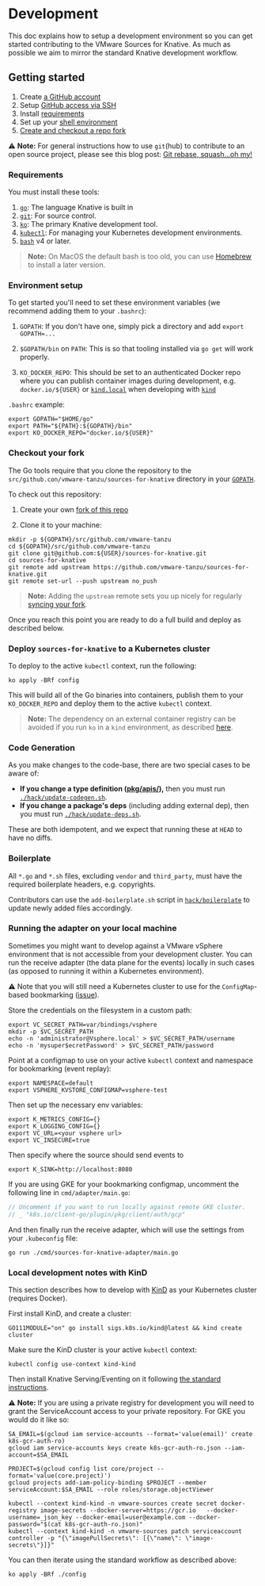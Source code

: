 # Development

This doc explains how to setup a development environment so you can get started
contributing to the VMware Sources for Knative. As much as possible we aim to
mirror the standard Knative development workflow.

## Getting started

1. Create [a GitHub account](https://github.com/join)
1. Setup
   [GitHub access via SSH](https://help.github.com/articles/connecting-to-github-with-ssh/)
1. Install [requirements](#requirements)
1. Set up your [shell environment](#environment-setup)
1. [Create and checkout a repo fork](#checkout-your-fork)

⚠️ **Note:** For general instructions how to use `git`(hub) to contribute to an
open source project, please see this blog post: [Git rebase, squash...oh
my!](https://www.mgasch.com/2021/05/git-basics/)

### Requirements

You must install these tools:

1. [`go`](https://golang.org/doc/install): The language Knative is built in
1. [`git`](https://help.github.com/articles/set-up-git/): For source control.
1. [`ko`](https://github.com/google/ko): The primary Knative development tool.
1. [`kubectl`](https://kubernetes.io/docs/tasks/tools/install-kubectl/): For
   managing your Kubernetes development environments.
1. [`bash`](https://www.gnu.org/software/bash/) v4 or later.

> **Note:** On MacOS the default bash is too old, you can use
> [Homebrew](https://brew.sh) to install a later version.

### Environment setup

To get started you'll need to set these environment variables (we recommend
adding them to your `.bashrc`):

1. `GOPATH`: If you don't have one, simply pick a directory and add
   `export GOPATH=...`

1. `$GOPATH/bin` on `PATH`: This is so that tooling installed via `go get` will
   work properly.

1. `KO_DOCKER_REPO`: This should be set to an authenticated Docker repo where
   you can publish container images during development, e.g. `docker.io/${USER}`
   or [`kind.local`](https://github.com/google/ko#local-publishing-options) when
   developing with [`kind`](https://kind.sigs.k8s.io/)

`.bashrc` example:

```shell
export GOPATH="$HOME/go"
export PATH="${PATH}:${GOPATH}/bin"
export KO_DOCKER_REPO="docker.io/${USER}"
```

### Checkout your fork

The Go tools require that you clone the repository to the
`src/github.con/vmware-tanzu/sources-for-knative` directory in your
[`GOPATH`](https://github.com/golang/go/wiki/SettingGOPATH).

To check out this repository:

1. Create your own
   [fork of this repo](https://help.github.com/articles/fork-a-repo/)

1. Clone it to your machine:

```shell
mkdir -p ${GOPATH}/src/github.com/vmware-tanzu
cd ${GOPATH}/src/github.com/vmware-tanzu
git clone git@github.com:${USER}/sources-for-knative.git
cd sources-for-knative
git remote add upstream https://github.com/vmware-tanzu/sources-for-knative.git
git remote set-url --push upstream no_push
```

> **Note:** Adding the `upstream` remote sets you up nicely for regularly
> [syncing your fork](https://help.github.com/articles/syncing-a-fork/).

Once you reach this point you are ready to do a full build and deploy as
described below.

### Deploy `sources-for-knative` to a Kubernetes cluster

To deploy to the active `kubectl` context, run the following:

```shell
ko apply -BRf config
```

This will build all of the Go binaries into containers, publish them to your
`KO_DOCKER_REPO` and deploy them to the active `kubectl` context.

> **Note:** The dependency on an external container registry can be avoided if
> you run `ko` in a `kind` environment, as described
> [here](https://github.com/google/ko#with-kind).

### Code Generation

As you make changes to the code-base, there are two special cases to be aware
of:

- **If you change a type definition ([pkg/apis/](./pkg/apis/.)),** then you must
  run [`./hack/update-codegen.sh`](./hack/update-codegen.sh).
- **If you change a package's deps** (including adding external dep), then you
  must run [`./hack/update-deps.sh`](./hack/update-deps.sh).

These are both idempotent, and we expect that running these at `HEAD` to have no
diffs.

### Boilerplate

All `*.go` and `*.sh` files, excluding `vendor` and `third_party`, must have the
required boilerplate headers, e.g. copyrights.

Contributors can use the `add-boilerplate.sh` script in
[`hack/boilerplate`](./hack/boilerplate/) to update newly added files
accordingly.

### Running the adapter on your local machine

Sometimes you might want to develop against a VMware vSphere environment that is
not accessible from your development cluster. You can run the receive adapter
(the data plane for the events) locally in such cases (as opposed to running it
within a Kubernetes environment).

⚠️ Note that you will still need a Kubernetes cluster to use for the
`ConfigMap`-based bookmarking
([issue](https://github.com/vmware-tanzu-private/sources-for-knative/issues/16)).

Store the credentials on the filesystem in a custom path:

```shell
export VC_SECRET_PATH=var/bindings/vsphere
mkdir -p $VC_SECRET_PATH
echo -n 'administrator@Vsphere.local' > $VC_SECRET_PATH/username
echo -n 'mysuper$ecretPassword' > $VC_SECRET_PATH/password
```

Point at a configmap to use on your active `kubectl` context and namespace for
bookmarking (event replay):

```shell
export NAMESPACE=default
export VSPHERE_KVSTORE_CONFIGMAP=vsphere-test
```

Then set up the necessary env variables:

```shell
export K_METRICS_CONFIG={}
export K_LOGGING_CONFIG={}
export VC_URL=<your vsphere url>
export VC_INSECURE=true
```

Then specify where the source should send events to

```shell
export K_SINK=http://localhost:8080
```

If you are using GKE for your bookmarking configmap, uncomment the following
line in `cmd/adapter/main.go`:

```go
// Uncomment if you want to run locally against remote GKE cluster.
// _ "k8s.io/client-go/plugin/pkg/client/auth/gcp"
```

And then finally run the receive adapter, which will use the settings from your
`.kubeconfig` file:

```shell
go run ./cmd/sources-for-knative-adapter/main.go
```

### Local development notes with KinD

This section describes how to develop with [KinD](https://kind.sigs.k8s.io/) as
your Kubernetes cluster (requires Docker).

First install KinD, and create a cluster:

```shell
GO111MODULE="on" go install sigs.k8s.io/kind@latest && kind create cluster
```

Make sure the KinD cluster is your active `kubectl` context:

```shell
kubectl config use-context kind-kind
```

Then install Knative Serving/Eventing on it following [the standard
instructions](https://knative.dev/docs/install/).

⚠️ **Note:** If you are using a private registry for development you will need
to grant the ServiceAccount access to your private repository. For GKE you would
do it like so:

```shell
SA_EMAIL=$(gcloud iam service-accounts --format='value(email)' create k8s-gcr-auth-ro)
gcloud iam service-accounts keys create k8s-gcr-auth-ro.json --iam-account=$SA_EMAIL

PROJECT=$(gcloud config list core/project --format='value(core.project)')
gcloud projects add-iam-policy-binding $PROJECT --member serviceAccount:$SA_EMAIL --role roles/storage.objectViewer

kubectl --context kind-kind -n vmware-sources create secret docker-registry image-secrets --docker-server=https://gcr.io   --docker-username=_json_key --docker-email=user@example.com --docker-password="$(cat k8s-gcr-auth-ro.json)"
kubectl --context kind-kind -n vmware-sources patch serviceaccount controller -p "{\"imagePullSecrets\": [{\"name\": \"image-secrets\"}]}"
```

You can then iterate using the standard workflow as described above:

```shell
ko apply -BRf ./config
```
